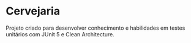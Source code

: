 # Cervejaria

Projeto criado para desenvolver conhecimento e habilidades em testes unitários com JUnit 5 e Clean Architecture.
